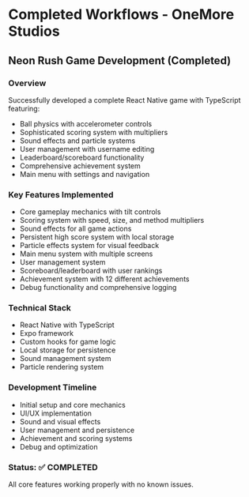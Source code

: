 # Completed Workflows - OneMore Studios

## Neon Rush Game Development (Completed)

### Overview

Successfully developed a complete React Native game with TypeScript featuring:

- Ball physics with accelerometer controls
- Sophisticated scoring system with multipliers
- Sound effects and particle systems
- User management with username editing
- Leaderboard/scoreboard functionality
- Comprehensive achievement system
- Main menu with settings and navigation

### Key Features Implemented

- Core gameplay mechanics with tilt controls
- Scoring system with speed, size, and method multipliers
- Sound effects for all game actions
- Persistent high score system with local storage
- Particle effects system for visual feedback
- Main menu system with multiple screens
- User management system
- Scoreboard/leaderboard with user rankings
- Achievement system with 12 different achievements
- Debug functionality and comprehensive logging

### Technical Stack

- React Native with TypeScript
- Expo framework
- Custom hooks for game logic
- Local storage for persistence
- Sound management system
- Particle rendering system

### Development Timeline

- Initial setup and core mechanics
- UI/UX implementation
- Sound and visual effects
- User management and persistence
- Achievement and scoring systems
- Debug and optimization

### Status: ✅ COMPLETED

All core features working properly with no known issues.
